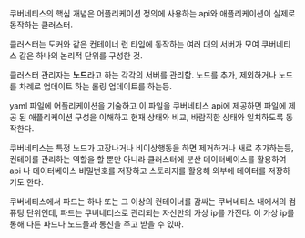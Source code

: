 
쿠버네티스의 핵심 개념은 어플리케이션 정의에 사용하는 api와 애플리케이션이 실제로 동작하는 클러스터.

클러스터는 도커와 같은 컨테이너 런 타임에 동작하는 여러 대의 서버가 모여 쿠버네티스 같은 하나의 논리적 단위를 구성한 것.

클러스터 관리자는 **노드**라고 하는 각각의 서버를 관리함.
노드를 추가, 제외하거나 노드를 차례로 업데이트 하는 롤링 업데이트를 하는등. 

yaml 파일에 어플리케이션을 기술하고 이 파일을 쿠버네티스 api에 제공하면 파일에 제공 된 애플리케이션 구성을 이해하고 현재 상태와 비교, 바람직한 상태와 일치하도록 동작한다. 

쿠버네티스는 특정 노드가 고장나거나 비이상행동을 하면 제거하거나 새로 추가하는등, 컨테이를 관리하는 역할을 할 뿐만 아니라 클러스터에 분산 데이터베이스를 활용하여 api 나 데이터베이스 비밀번호를 저장하고 스토리지를 활용해 외부에 데이터를 저장하기도 한다.


쿠버네티스에서 파드는 하나 또는 그 이상의 컨테이너를 감싸는 쿠버네티스 내에서의 컴퓨팅 단위인데, 파드는 쿠버네티스로 관리되는 자신만의 가상 ip를 가진다.
이 가상 ip를 통해 다른 파드나 노드들과 통신을 주고 받을 수 있따.


